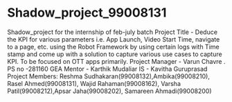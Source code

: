 # Shadow_project_99008131
Shadow_project for the internship of feb-july batch
Project Title - Deduce the KPI for various parameters i.e. App Launch, Video Start Time, navigate to a page, etc. using the Robot Framework by using certain logs with Time stamp and come up with a solution to capture various use cases to capture KPI. To be focused on OTT apps primarily.
Project Manager - Varun Chavre . PS no -281160
GEA Mentor - Karthik Mudaliar
IS - Kavitha Guruprasad
Project Members: Reshma Sudhakaran(99008132),Ambika(99008210), Rasel Ahmed(99008131), Wajid Rahaman(99008162), Varsha Patil(99008212),Apsar Jaha(99008202), Samareen Ahmadi(99008200)


